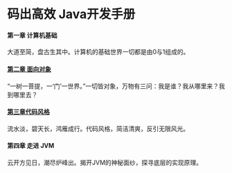 # 码出高效 Java开发手册

#### 第一章 计算机基础

大道至简，盘古生其中。计算机的基础世界一切都是由0与1组成的。

#### [第二章 面向对象](https://github.com/1945883967/java/blob/master/b-%E4%B9%A6%E7%B1%8D%E7%AC%94%E8%AE%B0/book-02%E7%A0%81%E5%87%BA%E9%AB%98%E6%95%88-Java%E5%BC%80%E5%8F%91%E6%89%8B%E5%86%8C/%E7%AC%AC2%E7%AB%A0%20%E9%9D%A2%E5%90%91%E5%AF%B9%E8%B1%A1.md)

“一树一菩提，一‘门’一世界。”一切皆对象，万物有三问：我是谁？我从哪里来？我到哪里去？

#### [第三章代码风格](https://github.com/1945883967/java/blob/master/b-%E4%B9%A6%E7%B1%8D%E7%AC%94%E8%AE%B0/book-02%E7%A0%81%E5%87%BA%E9%AB%98%E6%95%88-Java%E5%BC%80%E5%8F%91%E6%89%8B%E5%86%8C/%E7%AC%AC3%E7%AB%A0%20%E4%BB%A3%E7%A0%81%E9%A3%8E%E6%A0%BC.md)

流水淡，碧天长，鸿雁成行。代码风格，简洁清爽，反引无限风光。

#### 第四章 走进 JVM

云开方见日，潮尽炉峰出。揭开JVM的神秘面纱，探寻底层的实现原理。